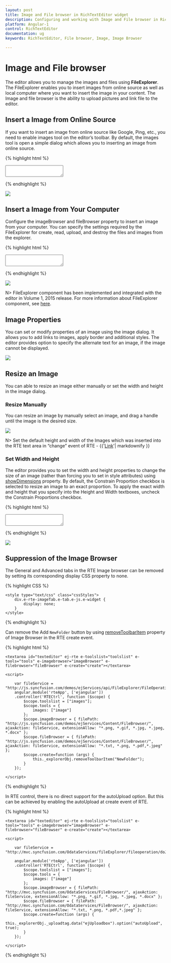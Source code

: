 ```yaml
---
layout: post
title: Image and File browser in RichTextEditor widget
description: Configuring and working with Image and File browser in RichTextEditor  
platform: Angular-1
control: RichTextEditor
documentation: ug
keywords: RichTextEditor, File browser, Image, Image Browser

---
```


# Image and File browser

The editor allows you to manage the images and files using **FileExplorer**. The FileExplorer enables you to insert images from online source as well as local computer where you want to insert the image in your content. The Image and file browser is the ability to upload pictures and link file to the editor. 

## Insert a Image from Online Source

If you want to insert an image from online source like Google, Ping, etc., you need to enable images tool on the editor’s toolbar. By default, the images tool is open a simple dialog which allows you to inserting an image from online source.

{% highlight html %}

<textarea id="texteditor" ej-rte e-toolslist="toolslist" e-tools="tools"></textarea>

<script type="text/javascript">

angular.module('rteApp', ['ejangular'])
.controller('RTECtrl', function ($scope) {
$scope.toolslist = ["images"];
$scope.tools = {
    images: ["image"]
}         
});

</script>

{% endhighlight %}

![](ImageandFilebrowser_images/ImageandFilebrowser_img1.png)


## Insert a Image from Your Computer

Configure the imageBrowser and fileBrowser property to insert an image from your computer. You can specify the settings required by the FileExplorer for create, read, upload, and destroy the files and images from the explorer. 

{% highlight html %}

<textarea id="texteditor" ej-rte e-width="100%" e-minwidth="150px" e-height="250px" e-toolslist="toolList" e-tools="tools" e-imagebrowser="imageBrowser" e-filebrowser="fileBrowser"></textarea>

<script type="text/javascript">

var fileService = "http://js.syncfusion.com/demos/ejServices/api/FileExplorer/FileOperations";
angular.module('rteApp', ['ejangular'])
.controller('RTECtrl', function ($scope) {
    $scope.toolList = ["images"];
    $scope.tools = { images: ["image"] };
    $scope.imageBrowser = { filePath: "http://js.syncfusion.com/demos/ejServices/Content/FileBrowser/", ajaxAction: fileService, extensionAllow: "*.png, *.gif, *.jpg, *.jpeg, *.docx" };
    $scope.fileBrowser = { filePath: "http://js.syncfusion.com/demos/ejServices/Content/FileBrowser/", ajaxAction: fileService, extensionAllow: "*.txt, *.png, *.pdf,*.jpeg"};
});

</script>

{% endhighlight %}

![](ImageandFilebrowser_images/ImageandFilebrowser_img2.png)


N> FileExplorer component has been implemented and integrated with the editor in Volume 1, 2015 release. For more information about FileExplorer component, see [here](http://helpjs.syncfusion.com/js/fileexplorer/overview#).

## Image Properties

You can set or modify properties of an image using the image dialog. It allows you to add links to images, apply border and additional styles. The editor provides option to specify the alternate text for an image, if the image cannot be displayed.

![](ImageandFilebrowser_images/ImageandFilebrowser_img3.png)


## Resize an Image

You can able to resize an image either manually or set the width and height in the image dialog. 

### Resize Manually

You can resize an image by manually select an image, and drag a handle until the image is the desired size. 

![](ImageandFilebrowser_images/ImageandFilebrowser_img4.png)

N> Set the default height and width of the Images which was inserted into the RTE text area in “change” event of RTE - {{'[Link](http://jsplayground.syncfusion.com/Sync_rghpsadi)'| markdownify }}

### Set Width and Height

The editor provides you to set the width and height properties to change the size of an image (rather than forcing you to set in style attributes) using [showDimensions](http://help.syncfusion.com/api/js/ejrte#members:showdimensions) property. By default, the Constrain Proportion checkbox is selected to resize an image to an exact proportion. To apply the exact width and height that you specify into the Height and Width textboxes, uncheck the Constrain Proportions checkbox.

{% highlight html %}

<textarea id="texteditor" ej-rte e-toolslist="toolslist" e-tools="tools" e-showdimensions="true"></textarea>

<script type="text/javascript">

angular.module('rteApp', ['ejangular'])
.controller('RTECtrl', function ($scope) {
    $scope.toolslist = ["images"];
    $scope.tools = {
        images: ["image"]
    }
});

</script>
{% endhighlight %}

![](ImageandFilebrowser_images/ImageandFilebrowser_img5.png)

## Suppression of the Image Browser

The General and Advanced tabs in the RTE Image browser can be removed by setting its corresponding display CSS property to none.

{% highlight CSS %}

    <style type="text/css" class="cssStyles">
        div.e-rte-imageTab.e-tab.e-js.e-widget {
            display: none;
        }
    </style>
    
 {% endhighlight %}
 
 Can remove the Add `NewFolder` button by using [removeToolbarItem](https://help.syncfusion.com/api/js/ejrte#methods:removetoolbaritem) property of Image Browser in the RTE create event. 

{% highlight html %}

    <textarea id="texteditor" ej-rte e-toolslist="toolslist" e-tools="tools" e-imagebrowser="imageBrowser" e-filebrowser="fileBrowser" e-create="create"></textarea>

    <script>

        var fileService = "http://js.syncfusion.com/demos/ejServices/api/FileExplorer/FileOperations";
        angular.module('rteApp', ['ejangular'])
        .controller('RTECtrl', function ($scope) {
            $scope.toolslist = ["images"];
            $scope.tools = {
                images: ["image"]
            };
            $scope.imageBrowser = { filePath: "http://js.syncfusion.com/demos/ejServices/Content/FileBrowser/", ajaxAction: fileService, extensionAllow: "*.png, *.gif, *.jpg, *.jpeg, *.docx" };
            $scope.fileBrowser = { filePath: "http://js.syncfusion.com/demos/ejServices/Content/FileBrowser/", ajaxAction: fileService, extensionAllow: "*.txt, *.png, *.pdf,*.jpeg" };
            $scope.create=function (args) {
                this._explorerObj.removeToolbarItem("NewFolder");
            }
        });

    </script>
    
 {% endhighlight %}
 
In RTE control, there is no direct support for the autoUpload option. But this can be achieved by enabling the autoUpload at create event of RTE.

{% highlight html %}

    <textarea id="texteditor" ej-rte e-toolslist="toolslist" e-tools="tools" e-imagebrowser="imageBrowser" e-filebrowser="fileBrowser" e-create="create"></textarea>

    <script>

        var fileService = "http://mvc.syncfusion.com/OdataServices/fileExplorer/fileoperation/doJSONAction";

        angular.module('rteApp', ['ejangular'])
        .controller('RTECtrl', function ($scope) {
            $scope.toolslist = ["images"];
            $scope.tools = {
                images: ["image"]
            };
            $scope.imageBrowser = { filePath: "http://mvc.syncfusion.com/OdataServices/FileBrowser/", ajaxAction: fileService, extensionAllow: "*.png, *.gif, *.jpg, *.jpeg, *.docx" };
            $scope.fileBrowser = { filePath: "http://mvc.syncfusion.com/OdataServices/FileBrowser/", ajaxAction: fileService, extensionAllow: "*.txt, *.png, *.pdf,*.jpeg" };
            $scope.create=function (args) {
                this._explorerObj._uploadtag.data("ejUploadbox").option("autoUpload", true);
            }            
        });

    </script>
    
 {% endhighlight %}